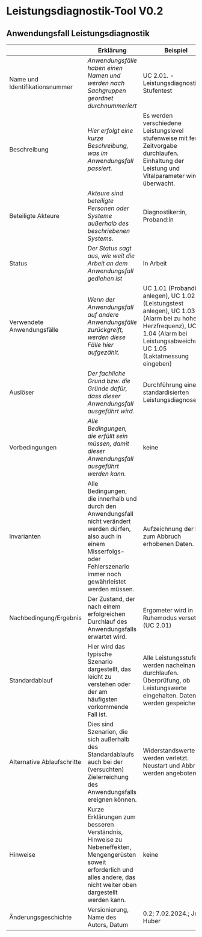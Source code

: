 # Leistungsdiagnostik-Tool V0.2


## Anwendungsfall Leistungsdiagnostik

|                                | Erklärung                                                                                                                                                                               | Beispiel                                                                                                                                         |
|--------------------------------|-----------------------------------------------------------------------------------------------------------------------------------------------------------------------------------------|--------------------------------------------------------------------------------------------------------------------------------------------------|
| Name und Identifikationsnummer | *Anwendungsfälle haben einen Namen und werden nach Sachgruppen geordnet durchnummeriert*                                                                                                  | UC 2.01. - Leistungsdiagnostik Stufentest                                                                                                                   |
| Beschreibung                   | *Hier erfolgt eine kurze Beschreibung, was im Anwendungsfall passiert.*                                                                                                                   | Es werden verschiedene Leistungslevel stufenweise mit fester Zeitvorgabe durchlaufen. Einhaltung der Leistung und Vitalparameter wird überwacht. |
| Beteiligte Akteure             | *Akteure sind beteiligte Personen oder Systeme außerhalb des beschriebenen Systems.*                                                                                                      | Diagnostiker:in, Proband:in                                                                                                                      |
| Status                         | *Der Status sagt aus, wie weit die Arbeit an dem Anwendungsfall gediehen ist*                                                                                                             | In Arbeit                                                                                                                                        |
| Verwendete Anwendungsfälle     | *Wenn der Anwendungsfall auf andere Anwendungsfälle zurückgreift, werden diese Fälle hier aufgezählt.*                                                                                    | UC 1.01 (Probandin anlegen), UC 1.02 (Leistungstest anlegen),  UC 1.03 (Alarm bei zu hoher Herzfrequenz),  UC 1.04 (Alarm bei Leistungsabweichung), UC 1.05 (Laktatmessung eingeben)                                                             
| Auslöser                       | *Der fachliche Grund bzw. die Gründe dafür, dass dieser Anwendungsfall ausgeführt wird.*                                                                                                  | Durchführung einer standardisierten Leistungsdiagnose                                                                                           |
| Vorbedingungen                 | *Alle Bedingungen, die erfüllt sein müssen, damit dieser Anwendungsfall ausgeführt werden kann.*                                                                                          | keine                                                                                                                                            |
| Invarianten                    | Alle Bedingungen, die innerhalb und durch den Anwendungsfall nicht verändert werden dürfen, also auch in einem Misserfolgs- oder Fehlerszenario immer noch gewährleistet werden müssen. | Aufzeichnung der bis zum Abbruch erhobenen Daten.                                                                                                |
| Nachbedingung/Ergebnis         | Der Zustand, der nach einem erfolgreichen Durchlauf des Anwendungsfalls erwartet wird.                                                                                                  | Ergometer wird in Ruhemodus versetzt (UC 2.01)                                                                                                   |
| Standardablauf                 | Hier wird das typische Szenario dargestellt, das leicht zu verstehen oder der am häufigsten vorkommende Fall ist.                                                                       | Alle Leistungsstufen werden nacheinander durchlaufen. Überprüfung, ob Leistungswerte eingehalten. Daten werden gespeichert.                     |
| Alternative Ablaufschritte     | Dies sind Szenarien, die sich außerhalb des Standardablaufs auch bei der (versuchten) Zielerreichung des Anwendungsfalls ereignen können.                                               | Widerstandswerte werden verletzt. Neustart und Abbruch werden angeboten.                                                                         |
| Hinweise                       | Kurze Erklärungen zum besseren Verständnis, Hinweise zu Nebeneffekten, Mengengerüsten soweit erforderlich und alles andere, das nicht weiter oben dargestellt werden kann.              | keine                                                                                                                                            |
| Änderungsgeschichte            | Versionierung, Name des Autors, Datum                                                                                                                                                   | 0.2; 7.02.2024.; Julian Huber                                                                                                                  |

